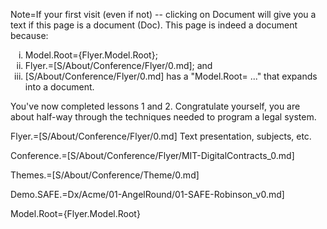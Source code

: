 Note=If your first visit (even if not) -- clicking on Document will give you a text if this page is a document (Doc).  This page is indeed a document because:<ol type="i"><li>Model.Root={Flyer.Model.Root}; <li>Flyer.=[S/About/Conference/Flyer/0.md]; and<li>[S/About/Conference/Flyer/0.md] has a "Model.Root= ..." that expands into a document.</ol>You've now completed lessons 1 and 2.  Congratulate yourself, you are about half-way through the techniques needed to program a legal system.

Flyer.=[S/About/Conference/Flyer/0.md]  Text presentation, subjects, etc.

Conference.=[S/About/Conference/Flyer/MIT-DigitalContracts_0.md]

Themes.=[S/About/Conference/Theme/0.md]

Demo.SAFE.=Dx/Acme/01-AngelRound/01-SAFE-Robinson_v0.md]

Model.Root={Flyer.Model.Root}